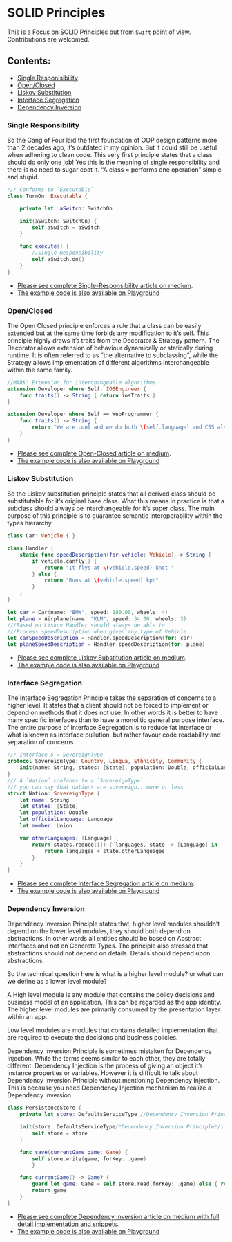 # SOLID Principles

This is a Focus on SOLID Principles but from `Swift` point of view. Contributions are welcomed. 

## Contents:
- [Single Responisibility](###Single-Responsibility)
- [Open/Closed](###Open-Closed)
- [Liskov Substitution](###Liskov-Substitution)
- [Interface Segregation](###Interface-Segregation)
- [Dependency Inversion](###Dependency-Inversion)

### Single Responsibility

So the Gang of Four laid the first foundation of OOP design patterns more than 2 decades ago, it’s outdated in my opinion. But it could still be useful when adhering to clean code. This very first principle states that a class should do only one job! Yes this is the meaning of single responsibility and there is no need to sugar coat it. “A class = performs one operation” simple and stupid. 

```swift
/// Conforms to `Executable`
class TurnOn: Executable {

    private let  aSwitch: SwitchOn

    init(aSwitch: SwitchOn) {
        self.aSwitch = aSwitch
    }

    func execute() {
        //Single Responsibility
        self.aSwitch.on()
    }
}
```
- [Please see complete Single-Responsibility article on medium](https://medium.com/@bobgodwinx/solid-principles-part-1-f3d11b3159f0). <br />
- [The example code is also available on Playground](https://github.com/bobgodwinx/SolidPrinciples/blob/master/SingleResponsibility.playground/Contents.swift)

### Open/Closed

The Open Closed principle enforces a rule that a class can be easily extended but at the same time forbids any modification to it’s self. This principle highly draws it’s traits from the Decorator & Strategy pattern. The Decorator allows extension of behaviour dynamically or statically during runtime. It is often referred to as “the alternative to subclassing”, while the Strategy allows implementation of different algorithms interchangeable within the same family.

```swift
//MARK: Extension for interchangeable algorithms
extension Developer where Self: IOSEngineer {
    func traits() -> String { return iosTraits }
}

extension Developer where Self == WebProgrammer {
    func traits() -> String {
        return "We are cool and we do both \(self.language) and CSS also."
    }
}
```

- [Please see complete Open-Closed article on medium](https://medium.com/@bobgodwinx/solid-principles-part-2-a22d4c8ed906). <br />
- [The example code is also available on Playground](https://github.com/bobgodwinx/SolidPrinciples/blob/master/OpenClosed.playground/Contents.swift)

### Liskov Substitution 

So the Liskov substitution principle states that all derived class should be substitutable for it’s original base class. What this means in practice is that a subclass should always be interchangeable for it’s super class. The main purpose of this principle is to guarantee semantic interoperability within the types hierarchy.

```swift
class Car: Vehicle { }

class Handler {
    static func speedDescription(for vehicle: Vehicle) -> String {
        if vehicle.canfly() {
            return "It flys at \(vehicle.speed) knot "
        } else {
            return "Runs at \(vehicle.speed) kph"
        }
    }
}

let car = Car(name: "BMW", speed: 180.00, wheels: 4)
let plane = Airplane(name: "KLM", speed: 34.00, wheels: 3)
///Based on Liskov Handler should always be able to
///Process speedDescription when given any type of Vehicle
let carSpeedDescription = Handler.speedDescription(for: car)
let planeSpeedDescription = Handler.speedDescription(for: plane)
```

- [Please see complete Liskov Substitution article on medium](https://medium.com/@bobgodwinx/solid-principles-part-3-43aad943b056). <br />
- [The example code is also available on Playground](https://github.com/bobgodwinx/SolidPrinciples/blob/master/LiskovSubstitution.playground/Contents.swift)

### Interface Segregation 

The Interface Segregation Principle takes the separation of concerns to a higher level. It states that a client should not be forced to implement or depend on methods that it does not use. In other words it is better to have many specific interfaces than to have a monolitic general purpose interface. The entire purpose of Interface Segregation is to reduce fat interface or what is known as interface pullution, but rather favour code readability and separation of concerns.

```swift
/// Interface 5 = SovereignType
protocol SovereignType: Country, Lingua, Ethnicity, Community {
    init(name: String, states: [State], population: Double, officialLanguage: Language, member: Union)
}
/// A `Nation` confroms to a `SovereignType`
/// you can say that nations are sovereign.. more or less
struct Nation: SovereignType {
    let name: String
    let states: [State]
    let population: Double
    let officialLanguage: Language
    let member: Union

    var otherLanguages: [Language] {
        return states.reduce([]) { languages, state -> [Language] in
            return languages + state.otherLanguages
        }
    }
}
```

- [Please see complete  Interface Segregation  article on medium](https://medium.com/@bobgodwinx/solid-principles-part-4-xxxxxxxxxx). <br />
- [The example code is also available on Playground](https://github.com/bobgodwinx/SolidPrinciples/blob/master/LiskovSubstitution.playground/Contents.swift)

### Dependency Inversion 

Dependency Inversion Principle states that, higher level modules shouldn’t depend on the lower level modules, they should both depend on abstractions. In other words all entities should be based on Abstract Interfaces and not on Concrete Types. The principle also stressed that abstractions should not depend on details. Details should depend upon abstractions. 

So the technical question here is what is a higher level module? or what can we define as a lower level module?

A High level module is any module that contains the policy decisions and business model of an application. This can be regarded as the app identity. The higher level modules are primarily consumed by the presentation layer within an app. 

Low level modules are modules that contains detailed implementation that are required to execute the decisions and business policies.

Dependency Inversion Principle is sometimes mistaken for Dependency Injection. While the terms seems similar to each other, they are totally different. Dependency Injection is the process of giving an object it’s instance properties or variables. However it is difficult to talk about Dependency Inversion Principle without mentioning Dependency Injection. This is because you need Dependency Injection mechanism to realize a  Dependency Inversion
```swift
class PersistenceStore {
    private let store: DefaultsServiceType //Dependency Inversion Principle

    init(store: DefaultsServiceType/*Dependency Inversion Principle*/) {
        self.store = store
    }

    func save(currentGame game: Game) {
        self.store.write(game, forKey: .game)
        }

    func currentGame() -> Game? {
        guard let game: Game = self.store.read(forKey: .game) else { return nil }
        return game
    }
}
```

- [Please see complete  Dependency Inversion  article on medium with full detail implementation and snippets](https://medium.com/@bobgodwinx/solid-principles-part-5-xxxxxxxxxx). <br />
- [The example code is also available on Playground](https://github.com/bobgodwinx/SolidPrinciples/blob/master/DependencyInversion.playground/Contents.swift)


